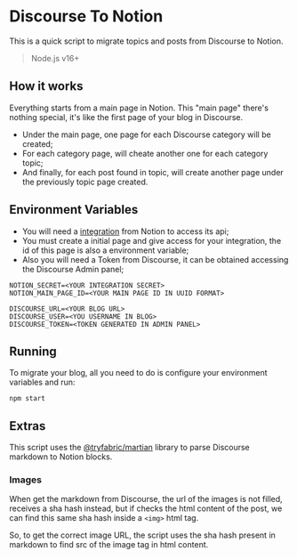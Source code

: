 # Discourse To Notion

This is a quick script to migrate topics and posts from Discourse to Notion.

> Node.js v16+

## How it works

Everything starts from a main page in Notion. This "main page" there's nothing special, it's like the first page of your blog in Discourse.

- Under the main page, one page for each Discourse category will be created;
- For each category page, will cheate another one for each category topic;
- And finally, for each post found in topic, will create another page under the previously topic page created.

## Environment Variables

- You will need a [integration](https://developers.notion.com/docs#getting-started) from Notion to access its api;
- You must create a initial page and give access for your integration, the id of this page is also a environment variable;
- Also you will need a Token from Discourse, it can be obtained accessing the Discourse Admin panel;

```
NOTION_SECRET=<YOUR INTEGRATION SECRET>
NOTION_MAIN_PAGE_ID=<YOUR MAIN PAGE ID IN UUID FORMAT>

DISCOURSE_URL=<YOUR BLOG URL>
DISCOURSE_USER=<YOU USERNAME IN BLOG>
DISCOURSE_TOKEN=<TOKEN GENERATED IN ADMIN PANEL>
```

## Running

To migrate your blog, all you need to do is configure your environment variables and run:

```
npm start
```

## Extras

This script uses the [@tryfabric/martian](https://github.com/instantish/martian) library to parse Discourse markdown to Notion blocks.

### Images

When get the markdown from Discourse, the url of the images is not filled, receives a sha hash instead, but if checks the html content of the post, we can find this same sha hash inside a `<img>` html tag.

So, to get the correct image URL, the script uses the sha hash present in markdown to find src of the image tag in html content.
